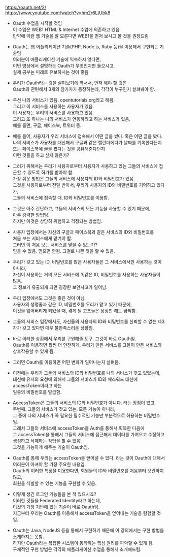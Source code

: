 https://oauth.net/2/  
https://www.youtube.com/watch?v=hm2r6LtUbk8


- Oauth 수업을 시작할 것임  
  이 수업은 WEB1 HTML & Internet 수업에 의존하고 있음  
  만약에 이런 웹 기술을 잘 모른다면 WEB1을 먼저 보시고 볼 것을 권장드림   
  

- Oauth는 웹 어플리케이션 기술(PHP, Node.js, Ruby 등)을 이용해서 구현되는 기술임  
  여러분이 애플리케이션 기술에 익숙하지 않다면,  
  이번 영상에서 설명하는 Oauth가 무엇인지만 들으시고,  
  실제 공부는 미래로 유보하시는 것이 좋음  
  
- 우리가 Oauth라는 것을 살펴보기에 앞서서, 먼저 해야 할 것은  
  Oauth와 관련해서 3개의 참가자가 등장하는데, 각각이 누구인지 살펴봐야 함.  
  
- 우선 나의 서비스가 있음. opentutorials.org라고 해봄.  
  그리고 이 서비스를 사용하는 사용자가 있음.  
  이 사용자는 우리의 서비스를 사용하고 있음.  
  그리고 또 하나는 나의 서비스가 연동하려고 하는 서비스가 있음.  
  예를 들면, 구글, 페이스북, 트위터 등.  
  
- 예를 들어, 사용자가 우리 서비스에 접속해서 어떤 글을 썼다. 혹은 어떤 글을 봤다.  
  나의 서비스가 사용자를 대신해서 구글과 같은 캘린더에다가 날짜를 기록한다든지  
  또는 페이스북에 글을 봤다는 것을 공유해준다던지  
  이런 것들을 하고 싶지 않은가?  
 
- 그러기 위해서는 우리가 사용자로부터 사용자가 사용하고 있는 그들의 서비스에 접근할 수 있도록
  허가를 받아야 함.  
  가장 쉬운 방법은 그들의 서비스에 사용자의 ID와 비밀번호가 있음.  
  그것을 사용자로부터 전달 받아서, 
  우리가 사용자의 ID와 비밀번호를 기억하고 있다가,  
  그들의 서비스에 접속할 때, ID와 비밀번호를 이용함.  
  
- 그것은 아주 간단하고, 그들의 서비스의 모든 기능을 사용할 수 있기 때문에,  
  아주 강력한 방법임.  
  하지만 이것은 상당히 위험하고 걱정되는 방법임.  
  
- 사용자 입장에서는 자신의 구글과 페이스북과 같은 서비스의 ID와 비밀번호를  
  처음 보는 서비스에게 맡겨야 함.  
  그러면 이 처음 보는 서비스를 믿을 수 있는가?  
  믿을 수 없음. 믿으면 안됨. 그걸로 나쁜 짓을 할 수 있음.   
  
- 우리가 갖고 있는 ID, 비밀번호를 많은 사용자들은 그 서비스에서만 사용하는 것이 아니라,  
  자신이 사용하는 거의 모든 서비스에 똑같은 ID, 비밀번호를 사용하는 사용자들이 많음.  
  그 정보가 유출되게 되면 굉장한 보안사고가 일어남.  
   
- 우리 입장에서도 그것은 좋은 것이 아님.  
  사용자의 생명줄과 같은 ID, 비밀번호를 우리가 맡고 있기 때문에,  
  이것을 잃어버리게 되었을 때, 겪게 될 고초들은 상상만 해도 끔찍함.  
  
 
- 그들의 서비스 입장에서도, 자신들의 사용자의 ID와 비밀번호를 신뢰할 수 없는 제3자가 갖고 있다면
  매우 불만족스러운 상황임.  
  
- 바로 이러한 상황에서 우리를 구원해줄 도구. 그것이 바로 Oauth임.  
  Oauth를 이용하면 훨씬 더 안전하게, 우리가 만든 서비스를 그들이 만든 서비스와 상호작용할 수 있게 됨.   
  
- 그러면 Oauth를 이용하면 어떤 변화가 일어나는지 살펴봄.  
  
- 이전에는 우리가 그들의 서비스의 ID와 비밀번호를 나의 서비스가 갖고 있었는데,  
  대신에 유저의 요청에 의해서 그들의 서비스가 ID와 패스워드 대신에 accessToken이라고 하는  
  일종의 비밀번호를 발급함.  
  
- AccessToken은 그들의 서비스의 ID와 비밀번호가 아니다. 라는 장점이 있고,  
  두번째. 그들의 서비스가 갖고 있는, 모든 기능이 아니라,  
  그 중에 나의 서비스가 꼭 필요한 필수적인 기능만 부분적으로 허용하는 비밀번호임.  
  그래서 그들의 서비스에 accessToken을 Auth를 통해서 획득한 다음에  
  그 accessToken을 통해서 그들의 서비스에 접근해서 데이터를 가져오고 수정하고 생성하고 삭제하는 작업을 할 수 있음.  
  그것을 가능하게 해주는 기술이 Oauth임.  
  
- Oauth를 통해 우리는 accessToken을 얻어낼 수 있다. 라는 것이 Oauth에 대해서 여러분이 아셔야 할 가장 주요한 내용임.   
  Oauth의 이러한 특징을 이용한다면, 회원들의 ID와 비밀번호를 처음부터 보관하지 않고,  
  회원을 식별할 수 있는 기능을 구현할 수 있음.  

- 이렇게 생긴 로그인 기능들을 본 적 있으시죠?  
  이러한 것들을 Federated Identity라고 하는데,  
  이것의 가장 기반에 있는 기술이 바로 Oauth임.  
  지금부터 우리는 Oauth를 이용해서 accessToken을 얻어내는 기술을 탐험할 것임.    

- Oauth는 Java, NodeJS 등을 통해서 구현하기 때문에 이 강의에서는 구현 방법을 소개하지는 못함.  
  하지만 Oauth라는 복잡한 시스템이 동작하는 핵심 원리를 파악할 수 있게 됨.  
  구체적인 구현 방법은 각각의 애플리케이션 수업을 통해서 소개해드림.  
  
  
 
